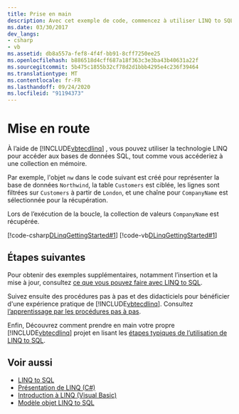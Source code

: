 ```yaml
---
title: Prise en main
description: Avec cet exemple de code, commencez à utiliser LINQ to SQL pour utiliser la technologie LINQ pour accéder aux bases de données SQL, tout comme vous accéderiez à une collection en mémoire.
ms.date: 03/30/2017
dev_langs:
- csharp
- vb
ms.assetid: db8a557a-fef8-4f4f-bb91-8cff7250ee25
ms.openlocfilehash: b886518d4cff687a18f363c3e3ba43b40631a22f
ms.sourcegitcommit: 5b475c1855b32cf78d2d1bbb4295e4c236f39464
ms.translationtype: MT
ms.contentlocale: fr-FR
ms.lasthandoff: 09/24/2020
ms.locfileid: "91194373"
---
```

# <a name="getting-started"></a>Mise en route

À l’aide de [!INCLUDE[vbtecdlinq](../../../../../../includes/vbtecdlinq-md.md)] , vous pouvez utiliser la technologie LINQ pour accéder aux bases de données SQL, tout comme vous accéderiez à une collection en mémoire.  
  
 Par exemple, l'objet `nw` dans le code suivant est créé pour représenter la base de données `Northwind`, la table `Customers` est ciblée, les lignes sont filtrées sur `Customers` à partir de `London`, et une chaîne pour `CompanyName` est sélectionnée pour la récupération.  
  
 Lors de l’exécution de la boucle, la collection de valeurs `CompanyName` est récupérée.  
  
 [!code-csharp[DLinqGettingStarted#1](../../../../../../samples/snippets/csharp/VS_Snippets_Data/DLinqGettingStarted/cs/Program.cs#1)]
 [!code-vb[DLinqGettingStarted#1](../../../../../../samples/snippets/visualbasic/VS_Snippets_Data/DLinqGettingStarted/vb/Module1.vb#1)]  
  
## <a name="next-steps"></a>Étapes suivantes  

 Pour obtenir des exemples supplémentaires, notamment l’insertion et la mise à jour, consultez [ce que vous pouvez faire avec LINQ to SQL](what-you-can-do-with-linq-to-sql.md).  
  
 Suivez ensuite des procédures pas à pas et des didacticiels pour bénéficier d'une expérience pratique de [!INCLUDE[vbtecdlinq](../../../../../../includes/vbtecdlinq-md.md)]. Consultez [l’apprentissage par les procédures pas à pas](learning-by-walkthroughs.md).  
  
 Enfin, Découvrez comment prendre en main votre propre [!INCLUDE[vbtecdlinq](../../../../../../includes/vbtecdlinq-md.md)] projet en lisant les [étapes typiques de l’utilisation de LINQ to SQL](typical-steps-for-using-linq-to-sql.md).  
  
## <a name="see-also"></a>Voir aussi

- [LINQ to SQL](index.md)
- [Présentation de LINQ (C#)](../../../../../csharp/programming-guide/concepts/linq/index.md)
- [Introduction à LINQ (Visual Basic)](../../../../../visual-basic/programming-guide/concepts/linq/introduction-to-linq.md)
- [Modèle objet LINQ to SQL](the-linq-to-sql-object-model.md)
